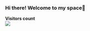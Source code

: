 ### Hi there! Welcome to my space👋
<p align="left"> 
  <b>Visitors count</b><br>
  <img src="https://profile-counter.glitch.me/briocodes/count.svg" /><br>
  <img src="https://github.com/briocodes/briocodes/blob/master/images/briodroid.png />
</p>
[![Profile](https://github.com/briocodes/briocodes/blob/master/images/briodroid.png)]

<!--
**briocodes/briocodes** is a ✨ _special_ ✨ repository because its `README.md` (this file) appears on your GitHub profile.
Here are some ideas to get you started:

- 🔭 I’m currently working on...
- 🌱 I’m currently learning ...
- 👯 I’m looking to collaborate on...
- 🤔 I’m looking for help with ...
- 💬 Ask me about ...
- 📫 How to reach me: ...
- 😄 Pronouns: ...
- ⚡ Fun fact: ...
-->
